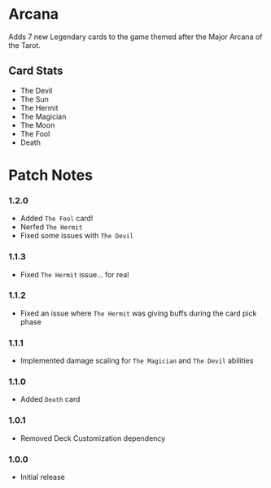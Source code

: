 # Arcana
Adds 7 new Legendary cards to the game themed after the Major Arcana of the Tarot.

## Card Stats
- The Devil
- The Sun
- The Hermit
- The Magician
- The Moon
- The Fool
- Death

# Patch Notes

### 1.2.0
- Added `The Fool` card!
- Nerfed `The Hermit`
- Fixed some issues with `The Devil`

### 1.1.3
- Fixed `The Hermit` issue... for real

### 1.1.2
- Fixed an issue where `The Hermit` was giving buffs during the card pick phase

### 1.1.1
- Implemented damage scaling for `The Magician` and `The Devil` abilities

### 1.1.0
- Added `Death` card

### 1.0.1
- Removed Deck Customization dependency

### 1.0.0
- Initial release